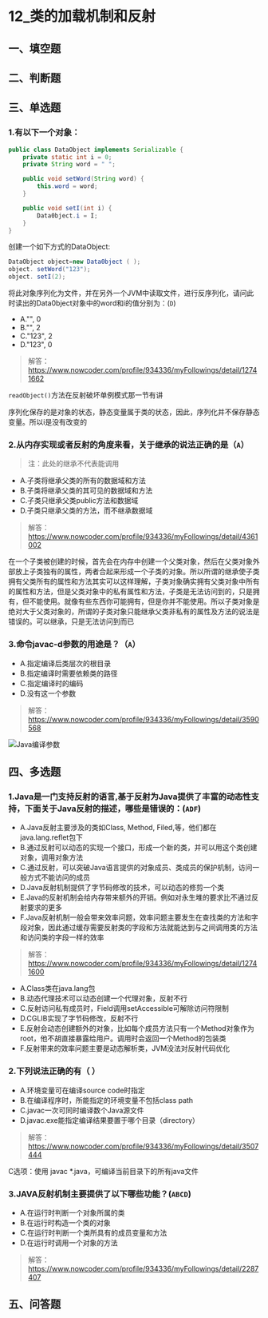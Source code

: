 # 12_类的加载机制和反射

## 一、填空题

## 二、判断题

## 三、单选题
### 1.有以下一个对象：
```java
public class DataObject implements Serializable {
    private static int i = 0;
    private String word = " ";

    public void setWord(String word) {
        this.word = word;
    }

    public void setI(int i) {
        Data0bject.i = I;
    }
}
```
创建一个如下方式的DataObject:
```java
DataObject object=new Data0bject ( );
object. setWord("123");
object. setI(2);
```
将此对象序列化为文件，并在另外一个JVM中读取文件，进行反序列化，请问此时读出的Data0bject对象中的word和i的值分别为：(`D`)
+ A."", 0
+ B."", 2
+ C."123", 2
+ D."123", 0

> 解答：https://www.nowcoder.com/profile/934336/myFollowings/detail/12741662

`readObject()`方法在反射破坏单例模式那一节有讲

序列化保存的是对象的状态，静态变量属于类的状态，因此，序列化并不保存静态变量。所以i是没有改变的

### 2.从内存实现或者反射的角度来看，关于继承的说法正确的是（`A`）
> 注：此处的继承不代表能调用
+ A.子类将继承父类的所有的数据域和方法
+ B.子类将继承父类的其可见的数据域和方法
+ C.子类只继承父类public方法和数据域
+ D.子类只继承父类的方法，而不继承数据域

> 解答：https://www.nowcoder.com/profile/934336/myFollowings/detail/4361002

在一个子类被创建的时候，首先会在内存中创建一个父类对象，然后在父类对象外部放上子类独有的属性，两者合起来形成一个子类的对象。所以所谓的继承使子类拥有父类所有的属性和方法其实可以这样理解，子类对象确实拥有父类对象中所有的属性和方法，但是父类对象中的私有属性和方法，子类是无法访问到的，只是拥有，但不能使用。就像有些东西你可能拥有，但是你并不能使用。所以子类对象是绝对大于父类对象的，所谓的子类对象只能继承父类非私有的属性及方法的说法是错误的。可以继承，只是无法访问到而已

### 3.命令javac-d参数的用途是？（`A`）
+ A.指定编译后类层次的根目录
+ B.指定编译时需要依赖类的路径
+ C.指定编译时的编码
+ D.没有这一个参数

> 解答：https://www.nowcoder.com/profile/934336/myFollowings/detail/3590568

![Java编译参数](https://uploadfiles.nowcoder.com/images/20171210/1806883_1512918622871_6ACA09654A2C36B065ECC04F7746E3B3)

## 四、多选题
### 1.Java是一门支持反射的语言,基于反射为Java提供了丰富的动态性支持，下面关于Java反射的描述，哪些是错误的：(`ADF`)
+ A.Java反射主要涉及的类如Class, Method, Filed,等，他们都在java.lang.reflet包下
+ B.通过反射可以动态的实现一个接口，形成一个新的类，并可以用这个类创建对象，调用对象方法
+ C.通过反射，可以突破Java语言提供的对象成员、类成员的保护机制，访问一般方式不能访问的成员
+ D.Java反射机制提供了字节码修改的技术，可以动态的修剪一个类
+ E.Java的反射机制会给内存带来额外的开销。例如对永生堆的要求比不通过反射要求的更多
+ F.Java反射机制一般会带来效率问题，效率问题主要发生在查找类的方法和字段对象，因此通过缓存需要反射类的字段和方法就能达到与之间调用类的方法和访问类的字段一样的效率


> 解答：https://www.nowcoder.com/profile/934336/myFollowings/detail/12741600

+ A.Class类在java.lang包
+ B.动态代理技术可以动态创建一个代理对象，反射不行
+ C.反射访问私有成员时，Field调用setAccessible可解除访问符限制
+ D.CGLIB实现了字节码修改，反射不行
+ E.反射会动态创建额外的对象，比如每个成员方法只有一个Method对象作为root，他不胡直接暴露给用户。调用时会返回一个Method的包装类
+ F.反射带来的效率问题主要是动态解析类，JVM没法对反射代码优化

### 2.下列说法正确的有（ ）
+ A.环境变量可在编译source code时指定
+ B.在编译程序时，所能指定的环境变量不包括class path
+ C.javac一次可同时编译数个Java源文件
+ D.javac.exe能指定编译结果要置于哪个目录（directory）

> 解答：https://www.nowcoder.com/profile/934336/myFollowings/detail/3507444

C选项：使用 javac *.java，可编译当前目录下的所有java文件

### 3.JAVA反射机制主要提供了以下哪些功能？(`ABCD`)
+ A.在运行时判断一个对象所属的类
+ B.在运行时构造一个类的对象
+ C.在运行时判断一个类所具有的成员变量和方法
+ D.在运行时调用一个对象的方法

> 解答：https://www.nowcoder.com/profile/934336/myFollowings/detail/2287407

## 五、问答题